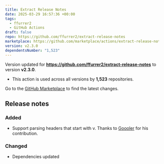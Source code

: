 ```yaml
---
title: Extract Release Notes
date: 2025-03-29 16:57:36 +00:00
tags:
  - ffurrer2
  - GitHub Actions
draft: false
repo: https://github.com/ffurrer2/extract-release-notes
marketplace: https://github.com/marketplace/actions/extract-release-notes
version: v2.3.0
dependentsNumber: "1,523"
---
```



Version updated for **https://github.com/ffurrer2/extract-release-notes** to version **v2.3.0**.
- This action is used across all versions by **1,523** repositories.

Go to the [GitHub Marketplace](https://github.com/marketplace/actions/extract-release-notes) to find the latest changes.

## Release notes

### Added

- Support parsing headers that start with v. Thanks to [Goooler](https://github.com/Valandur) for his contribution.

### Changed

- Dependencies updated
